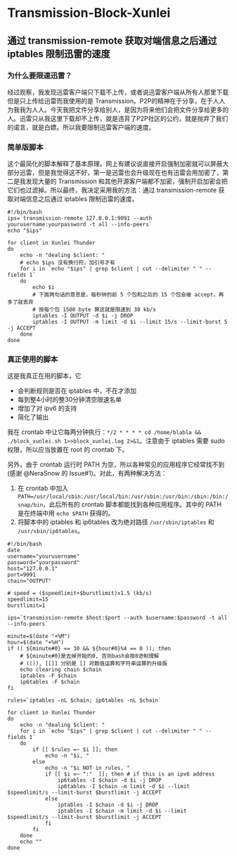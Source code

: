 # Transmission-Block-Xunlei
## 通过 transmission-remote 获取对端信息之后通过 iptables 限制迅雷的速度

### 为什么要限速迅雷？
经过观察，我发现迅雷客户端只下载不上传，或者说迅雷客户端从所有人那里下载但是只上传给迅雷而我使用的是 Transmission。P2P的精神在于分享，在于人人为我我为人人。今天我把文件分享给别人，是因为将来他们会把文件分享给更多的人。迅雷只从我这里下载却不上传，就是违背了P2P社区的公约，就是抛弃了我们的诺言，就是白嫖。所以我要限制迅雷客户端的速度。

### 简单版脚本

这个最简化的脚本解释了基本原理。网上有建议说直接开启强制加密就可以屏蔽大部分迅雷，但是我觉得这不好，第一是迅雷也会升级现在也有迅雷会用加密了，第二是我发现大量的 Transmission 和其他开源客户端都不加密，强制开启加密会把它们也过滤掉。所以最终，我决定采用我的方法：通过 transmission-remote 获取对端信息之后通过 iptables 限制迅雷的速度。

```
#!/bin/bash
ips=`transmission-remote 127.0.0.1:9091 --auth yourusername:yourpassword -t all --info-peers`
echo "$ips"

for client in Xunlei Thunder
do
    echo -n "dealing $client: "
    # echo $ips 没有换行符，加引号才有
    for i in `echo "$ips" | grep $client | cut --delimiter " " --fields 1`
    do
        echo $i
        # 下面两句话的意思是，每秒钟的前 5 个包和之后的 15 个包会被 accept，再多了就丢弃
        # 按每个包 1500 byte 算这就是限速到 30 kb/s
        iptables -I OUTPUT -d $i -j DROP
        iptables -I OUTPUT -m limit -d $i --limit 15/s --limit-burst 5 -j ACCEPT
    done
done
```

### 真正使用的脚本

这是我真正在用的脚本，它

* 会判断规则是否在 iptables 中，不在才添加
* 每到整4小时的整30分钟清空限速名单
* 增加了对 ipv6 的支持
* 简化了输出

我在 crontab 中让它每两分钟执行：`*/2 * * * * cd /home/blabla && ./block_xunlei.sh 1>>block_xunlei.log 2>&1`。注意由于 iptables 需要 sudo 权限，所以应当放置在 root 的 crontab 下。

另外，由于 crontab 运行时 PATH 为空，所以各种常见的应用程序它经常找不到 (感谢 @NeraSnow 的 Issue#1)。对此，有两种解决方法：

1. 在 crontab 中加入 `PATH=/usr/local/sbin:/usr/local/bin:/usr/sbin:/usr/bin:/sbin:/bin:/snap/bin`，此后所有的 crontab 脚本都能找到各种应用程序。其中的 PATH 是在终端中用 `echo $PATH` 获得的。
2. 将脚本中的 iptables 和 ip6tables 改为绝对路径 `/usr/sbin/iptables` 和 `/usr/sbin/ip6tables`。

```
#!/bin/bash
date
username="yourusername"
password="yourpassword"
host="127.0.0.1"
port=9091
chain="OUTPUT"

# speed = ($speedlimit+$burstlimit)x1.5 (kb/s)
speedlimit=15
burstlimit=1

ips=`transmission-remote $host:$port --auth $username:$password -t all --info-peers`

minute=$(date "+%M")
hour=$(date "+%H")
if (( ${minute#0} == 30 && ${hour#0}%4 == 0 )); then
    # ${minute#0}是去掉开始的0, 否则bash会按8进制理解
    # (()), [[]] 分别是 [] 对数值运算和字符串运算的升级版
    echo clearing chain $chain
    iptables -F $chain
    ip6tables -F $chain
fi

rules=`iptables -nL $chain; ip6tables -nL $chain`

for client in Xunlei Thunder
do
    echo -n "dealing $client: "
    for i in `echo "$ips" | grep $client | cut --delimiter " " --fields 1`
    do
        if [[ $rules =~ $i ]]; then
            echo -n "$i, "
        else
            echo -n "$i NOT in rules, "
            if [[ $i =~ ":"  ]]; then # if this is an ipv6 address
                ip6tables -I $chain -d $i -j DROP
                ip6tables -I $chain -m limit -d $i --limit $speedlimit/s --limit-burst $burstlimit -j ACCEPT
            else
                iptables -I $chain -d $i -j DROP
                iptables -I $chain -m limit -d $i --limit $speedlimit/s --limit-burst $burstlimit -j ACCEPT
            fi
        fi
    done
    echo ""
done
```
